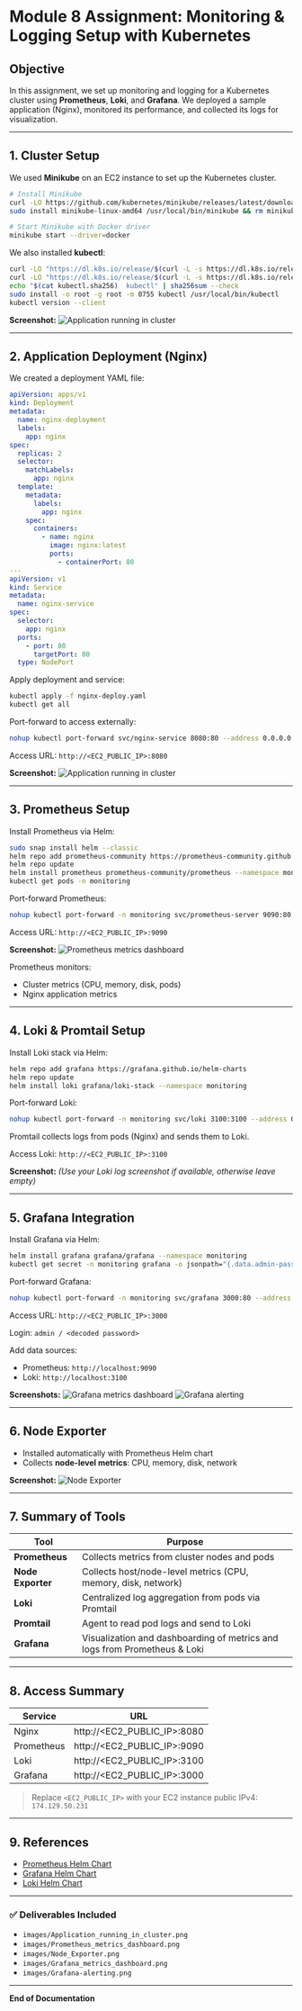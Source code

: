 # Module 8 Assignment: Monitoring & Logging Setup with Kubernetes

## Objective

In this assignment, we set up monitoring and logging for a Kubernetes cluster using **Prometheus**, **Loki**, and **Grafana**. We deployed a sample application (Nginx), monitored its performance, and collected its logs for visualization.

---

## 1. Cluster Setup

We used **Minikube** on an EC2 instance to set up the Kubernetes cluster.

```bash
# Install Minikube
curl -LO https://github.com/kubernetes/minikube/releases/latest/download/minikube-linux-amd64
sudo install minikube-linux-amd64 /usr/local/bin/minikube && rm minikube-linux-amd64

# Start Minikube with Docker driver
minikube start --driver=docker
```

We also installed **kubectl**:

```bash
curl -LO "https://dl.k8s.io/release/$(curl -L -s https://dl.k8s.io/release/stable.txt)/bin/linux/amd64/kubectl"
curl -LO "https://dl.k8s.io/release/$(curl -L -s https://dl.k8s.io/release/stable.txt)/bin/linux/amd64/kubectl.sha256"
echo "$(cat kubectl.sha256)  kubectl" | sha256sum --check
sudo install -o root -g root -m 0755 kubectl /usr/local/bin/kubectl
kubectl version --client
```

**Screenshot:**
![Application running in cluster](images/Application_running_in_cluster.png)

---

## 2. Application Deployment (Nginx)

We created a deployment YAML file:

```yaml
apiVersion: apps/v1
kind: Deployment
metadata:
  name: nginx-deployment
  labels:
    app: nginx
spec:
  replicas: 2
  selector:
    matchLabels:
      app: nginx
  template:
    metadata:
      labels:
        app: nginx
    spec:
      containers:
        - name: nginx
          image: nginx:latest
          ports:
            - containerPort: 80
---
apiVersion: v1
kind: Service
metadata:
  name: nginx-service
spec:
  selector:
    app: nginx
  ports:
    - port: 80
      targetPort: 80
  type: NodePort
```

Apply deployment and service:

```bash
kubectl apply -f nginx-deploy.yaml
kubectl get all
```

Port-forward to access externally:

```bash
nohup kubectl port-forward svc/nginx-service 8080:80 --address 0.0.0.0 > nginx.log 2>&1 &
```

Access URL: `http://<EC2_PUBLIC_IP>:8080`

**Screenshot:**
![Application running in cluster](images/Application_running_in_cluster.png)

---

## 3. Prometheus Setup

Install Prometheus via Helm:

```bash
sudo snap install helm --classic
helm repo add prometheus-community https://prometheus-community.github.io/helm-charts
helm repo update
helm install prometheus prometheus-community/prometheus --namespace monitoring --create-namespace
kubectl get pods -n monitoring
```

Port-forward Prometheus:

```bash
nohup kubectl port-forward -n monitoring svc/prometheus-server 9090:80 --address 0.0.0.0 > prometheus.log 2>&1 &
```

Access URL: `http://<EC2_PUBLIC_IP>:9090`

**Screenshot:**
![Prometheus metrics dashboard](images/Prometheus_metrics_dashboard.png)

Prometheus monitors:

* Cluster metrics (CPU, memory, disk, pods)
* Nginx application metrics

---

## 4. Loki & Promtail Setup

Install Loki stack via Helm:

```bash
helm repo add grafana https://grafana.github.io/helm-charts
helm repo update
helm install loki grafana/loki-stack --namespace monitoring
```

Port-forward Loki:

```bash
nohup kubectl port-forward -n monitoring svc/loki 3100:3100 --address 0.0.0.0 > loki.log 2>&1 &
```

Promtail collects logs from pods (Nginx) and sends them to Loki.

Access Loki: `http://<EC2_PUBLIC_IP>:3100`

**Screenshot:**
*(Use your Loki log screenshot if available, otherwise leave empty)*

---

## 5. Grafana Integration

Install Grafana via Helm:

```bash
helm install grafana grafana/grafana --namespace monitoring
kubectl get secret -n monitoring grafana -o jsonpath="{.data.admin-password}" | base64 --decode ; echo
```

Port-forward Grafana:

```bash
nohup kubectl port-forward -n monitoring svc/grafana 3000:80 --address 0.0.0.0 > grafana.log 2>&1 &
```

Access URL: `http://<EC2_PUBLIC_IP>:3000`

Login: `admin / <decoded password>`

Add data sources:

* Prometheus: `http://localhost:9090`
* Loki: `http://localhost:3100`

**Screenshots:**
![Grafana metrics dashboard](images/Grafana_metrics_dashboard.png)
![Grafana alerting](images/Grafana-alerting.png)

---

## 6. Node Exporter

* Installed automatically with Prometheus Helm chart
* Collects **node-level metrics**: CPU, memory, disk, network

**Screenshot:**
![Node Exporter](images/Node_Exporter.png)

---

## 7. Summary of Tools

| Tool              | Purpose                                                                   |
| ----------------- | ------------------------------------------------------------------------- |
| **Prometheus**    | Collects metrics from cluster nodes and pods                              |
| **Node Exporter** | Collects host/node-level metrics (CPU, memory, disk, network)             |
| **Loki**          | Centralized log aggregation from pods via Promtail                        |
| **Promtail**      | Agent to read pod logs and send to Loki                                   |
| **Grafana**       | Visualization and dashboarding of metrics and logs from Prometheus & Loki |

---

## 8. Access Summary

| Service    | URL                         |
| ---------- | --------------------------- |
| Nginx      | http://<EC2_PUBLIC_IP>:8080 |
| Prometheus | http://<EC2_PUBLIC_IP>:9090 |
| Loki       | http://<EC2_PUBLIC_IP>:3100 |
| Grafana    | http://<EC2_PUBLIC_IP>:3000 |

> Replace `<EC2_PUBLIC_IP>` with your EC2 instance public IPv4: `174.129.50.231`

---

## 9. References

* [Prometheus Helm Chart](https://prometheus-community.github.io/helm-charts)
* [Grafana Helm Chart](https://grafana.github.io/helm-charts)
* [Loki Helm Chart](https://grafana.github.io/helm-charts)

---

### ✅ Deliverables Included

* `images/Application_running_in_cluster.png`
* `images/Prometheus_metrics_dashboard.png`
* `images/Node_Exporter.png`
* `images/Grafana_metrics_dashboard.png`
* `images/Grafana-alerting.png`

---

**End of Documentation**
